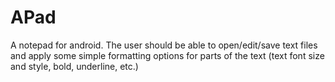 # APad

A notepad for android. The user should be able to open/edit/save text files and apply some simple formatting options for parts of the text (text font size and style, bold, underline, etc.)
